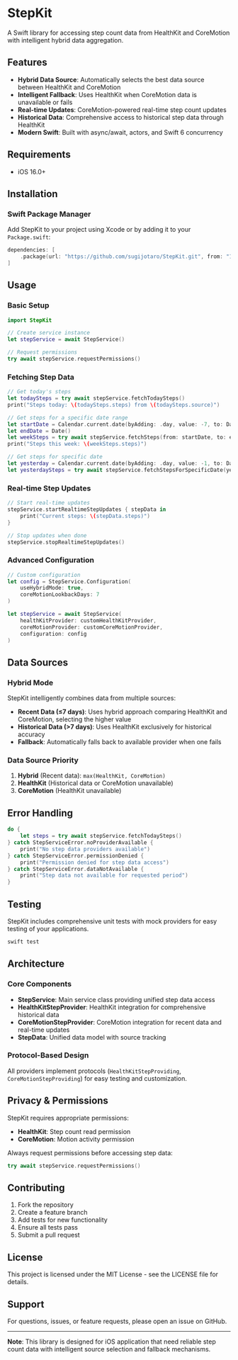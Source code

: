 # StepKit

A Swift library for accessing step count data from HealthKit and CoreMotion with intelligent hybrid data aggregation.

## Features

- **Hybrid Data Source**: Automatically selects the best data source between HealthKit and CoreMotion
- **Intelligent Fallback**: Uses HealthKit when CoreMotion data is unavailable or fails
- **Real-time Updates**: CoreMotion-powered real-time step count updates
- **Historical Data**: Comprehensive access to historical step data through HealthKit
- **Modern Swift**: Built with async/await, actors, and Swift 6 concurrency

## Requirements

- iOS 16.0+

## Installation

### Swift Package Manager

Add StepKit to your project using Xcode or by adding it to your `Package.swift`:

```swift
dependencies: [
    .package(url: "https://github.com/sugijotaro/StepKit.git", from: "1.0.0")
]
```

## Usage

### Basic Setup

```swift
import StepKit

// Create service instance
let stepService = await StepService()

// Request permissions
try await stepService.requestPermissions()
```

### Fetching Step Data

```swift
// Get today's steps
let todaySteps = try await stepService.fetchTodaySteps()
print("Steps today: \(todaySteps.steps) from \(todaySteps.source)")

// Get steps for a specific date range
let startDate = Calendar.current.date(byAdding: .day, value: -7, to: Date())!
let endDate = Date()
let weekSteps = try await stepService.fetchSteps(from: startDate, to: endDate)
print("Steps this week: \(weekSteps.steps)")

// Get steps for specific date
let yesterday = Calendar.current.date(byAdding: .day, value: -1, to: Date())!
let yesterdaySteps = try await stepService.fetchStepsForSpecificDate(yesterday)
```

### Real-time Step Updates

```swift
// Start real-time updates
stepService.startRealtimeStepUpdates { stepData in
    print("Current steps: \(stepData.steps)")
}

// Stop updates when done
stepService.stopRealtimeStepUpdates()
```

### Advanced Configuration

```swift
// Custom configuration
let config = StepService.Configuration(
    useHybridMode: true,
    coreMotionLookbackDays: 7
)

let stepService = await StepService(
    healthKitProvider: customHealthKitProvider,
    coreMotionProvider: customCoreMotionProvider,
    configuration: config
)
```

## Data Sources

### Hybrid Mode

StepKit intelligently combines data from multiple sources:

- **Recent Data (≤7 days)**: Uses hybrid approach comparing HealthKit and CoreMotion, selecting the higher value
- **Historical Data (>7 days)**: Uses HealthKit exclusively for historical accuracy
- **Fallback**: Automatically falls back to available provider when one fails

### Data Source Priority

1. **Hybrid** (Recent data): `max(HealthKit, CoreMotion)`
2. **HealthKit** (Historical data or CoreMotion unavailable)
3. **CoreMotion** (HealthKit unavailable)

## Error Handling

```swift
do {
    let steps = try await stepService.fetchTodaySteps()
} catch StepServiceError.noProviderAvailable {
    print("No step data providers available")
} catch StepServiceError.permissionDenied {
    print("Permission denied for step data access")
} catch StepServiceError.dataNotAvailable {
    print("Step data not available for requested period")
}
```

## Testing

StepKit includes comprehensive unit tests with mock providers for easy testing of your applications.

```bash
swift test
```

## Architecture

### Core Components

- **StepService**: Main service class providing unified step data access
- **HealthKitStepProvider**: HealthKit integration for comprehensive historical data
- **CoreMotionStepProvider**: CoreMotion integration for recent data and real-time updates
- **StepData**: Unified data model with source tracking

### Protocol-Based Design

All providers implement protocols (`HealthKitStepProviding`, `CoreMotionStepProviding`) for easy testing and customization.

## Privacy & Permissions

StepKit requires appropriate permissions:

- **HealthKit**: Step count read permission
- **CoreMotion**: Motion activity permission

Always request permissions before accessing step data:

```swift
try await stepService.requestPermissions()
```

## Contributing

1. Fork the repository
2. Create a feature branch
3. Add tests for new functionality
4. Ensure all tests pass
5. Submit a pull request

## License

This project is licensed under the MIT License - see the LICENSE file for details.

## Support

For questions, issues, or feature requests, please open an issue on GitHub.

---

**Note**: This library is designed for iOS application that need reliable step count data with intelligent source selection and fallback mechanisms.
